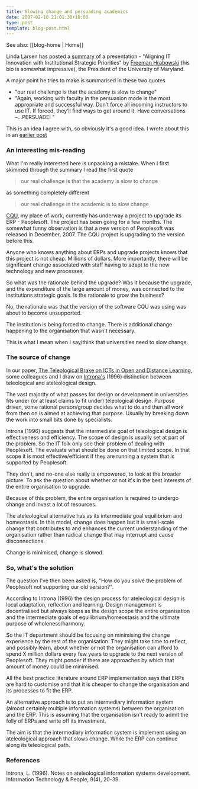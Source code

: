 ```yaml
---
title: Slowing change and persuading academics
date: 2007-02-10 21:01:38+10:00
type: post
template: blog-post.html
---
```


See also: [[blog-home | Home]]

Linda Larsen has posted a [summary](http://connect.educause.edu/blog/llarsen/summary_aligning_it_innovation_with_institutional_strategic_priorities/16748) of a presentation - "Aligning IT Innovation with Institutional Strategic Priorities" by [Freeman Hrabowski](http://www.umbc.edu/AboutUMBC/president/) (his bio is somewhat impressive), the President of the University of Maryland.

A major point he tries to make is summarised in these two quotes

- "our real challenge is that the academy is slow to change"
- "Again, working with faculty in the persuasion mode is the most appropriate and successful way. Don’t force all incoming instructors to use IT. If forced, they’ll find ways to get around it. Have conversations –…PERSUADE! "

This is an idea I agree with, so obviously it's a good idea. I wrote about this in an [earlier post](http://cq-pan.cqu.edu.au/david-jones/blog/?p=98)

### An interesting mis-reading

What I'm really interested here is unpacking a mistake. When I first skimmed through the summary I read the first quote

> our real challenge is that the academy is slow to change

as something completely different

> our real challenge in the academic is to slow change

[CQU](http://www.cqu.edu.au), my place of work, currently has underway a project to upgrade its ERP - Peoplesoft. The project has been going for a few months. The somewhat funny observation is that a new version of Peoplesoft was released in December, 2007. The CQU project is upgrading to the version before this.

Anyone who knows anything about ERPs and upgrade projects knows that this project is not cheap. Millions of dollars. More importantly, there will be significant change associated with staff having to adapt to the new technology and new processes.

So what was the rationale behind the upgrade? Was it because the upgrade, and the expenditure of the large amount of money, was connected to the institutions strategic goals. Is the rationale to grow the business?

No, the rationale was that the version of the software CQU was using was about to become unsupported.

The institution is being forced to change. There is additional change happening to the organisation that wasn't necessary.

This is what I mean when I say/think that universities need to slow change.

### The source of change

In our paper, [The Teleological Brake on ICTs in Open and Distance Learning](http://cq-pan.cqu.edu.au/david-jones/Publications/Papers_and_Books/Brake/), some colleagues and I draw on [Introna's](http://www.lums.lancs.ac.uk/owt/profiles/119/) (1996) distinction between teleological and ateleological design.

The vast majority of what passes for design or development in universities fits under (or at least claims to fit under) teleological design. Purpose driven, some rational person/group decides what to do and then all work from then on is aimed at achieving that purpose. Usually by breaking down the work into small bits done by specialists.

Introna (1996) suggests that the intermediate goal of teleological design is effectiveness and efficiency. The scope of design is usually set at part of the problem. So the IT folk only see their problem of dealing with Peoplesoft. The evaluate what should be done on that limited scope. In that scope it is most effective/efficient if they are running a system that is supported by Peoplesoft.

They don't, and no-one else really is empowered, to look at the broader picture. To ask the question about whether or not it's in the best interests of the entire organisation to upgrade.

Because of this problem, the entire organisation is required to undergo change and invest a lot of resources.

The ateleological alternative has as its intermediate goal equilibrium and homeostasis. In this model, change does happen but it is small-scale change that contributes to and enhances the current understanding of the organisation rather than radical change that may interrupt and cause disconnections.

Change is minimised, change is slowed.

### So, what's the solution

The question I've then been asked is, "How do you solve the problem of Peoplesoft not supporting our old version?".

According to Introna (1996) the design process for ateleological design is local adaptation, reflection and learning. Design management is decentralised but always keeps as the design scope the entire organisation and the intermediate goals of equilibrium/homeostasis and the ultimate purpose of wholeness/harmony.

So the IT department should be focusing on minimising the change experience by the rest of the organisation. They might take time to reflect, and possibly learn, about whether or not the organisation can afford to spend X million dollars every few years to upgrade to the next version of Peoplesoft. They might ponder if there are approaches by which that amount of money could be minimised.

All the best practice literature around ERP implementation says that ERPs are hard to customise and that it is cheaper to change the organisation and its processes to fit the ERP.

An alternative approach is to put an intermediary information system (almost certainly multiple information systems) between the organisation and the ERP. This is assuming that the organisation isn't ready to admit the folly of ERPs and write off its investment.

The aim is that the intermediary information system is implement using an ateleological approach that slows change. While the ERP can continue along its teleological path.

### References

Introna, L. (1996). Notes on ateleological information systems development. Information Technology & People, 9(4), 20-39.